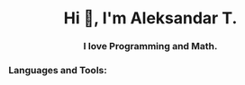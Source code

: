 <h1 align="center">Hi 👋, I'm Aleksandar T.</h1>
<h3 align="center">I love Programming and Math.</h3>

<h3 align="left">Languages and Tools:</h3>

